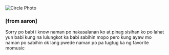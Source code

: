 <!DOCTYPE html>
<html>
<head>
<link rel="stylesheet" type="text/css" href="styles.css">
</head>
<body>
  <div class="circle-photo-container">
    <div class="circle-photo">
      <img src="image\393808737_263032633400509_8157130250585409639_n.png" alt="Circle Photo"> <!-- Replace with your circular photo URL -->
    </div>
  </div>
  <div class="message">
    <h3>[from aaron]</h3>
    <p>Sorry po babi i know naman po nakasalanan ko at  pinag sisihan ko po lahat yun babi kung na lulungkot ka babi sabihin mopo pero kung ayaw mo naman po sabihin ok lang pwede naman po pa tugtug ka ng favorite momusic</p>
  </div>
</body>
</html>
